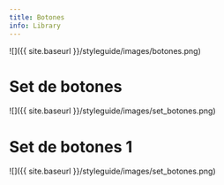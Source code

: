 ```yaml
---
title: Botones
info: Library
---
```



![]({{ site.baseurl }}/styleguide/images/botones.png)

# Set de botones

![]({{ site.baseurl }}/styleguide/images/set_botones.png)


# Set de botones 1

![]({{ site.baseurl }}/styleguide/images/set_botones.png)
